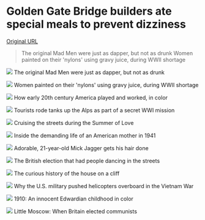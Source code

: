 # Golden Gate Bridge builders ate special meals to prevent dizziness

[Original URL](http://mashable.com/2015/05/21/golden-gate-bridge-construction/)

> The original Mad Men were just as dapper, but not as drunk Women painted on their 'nylons' using gravy juice, during WWII shortage

[![](http://rack.3.mshcdn.com/media/ZgkyMDE1LzA1LzE5L2NmL21hZG1lbi42YTM3MC5qcGcKcAl0aHVtYgk5NTB4NTM0IwplCWpwZw/474c47a4/b95/mad-men.jpg)](http://mashable.com/2015/05/19/original-mad-men/?utm_cid=lf-toc) The original Mad Men were just as dapper, but not as drunk

[![](http://rack.2.mshcdn.com/media/ZgkyMDE1LzA1LzE4LzdhL1NlYW1zODEuYmNiZGYuanBnCnAJdGh1bWIJOTUweDUzNCMKZQlqcGc/976662d0/823/Seams-81.jpg)](http://mashable.com/2015/05/18/nylon-stocking-shortage/?utm_cid=lf-toc) Women painted on their 'nylons' using gravy juice, during WWII shortage

[![](http://rack.0.mshcdn.com/media/ZgkyMDE1LzA1LzE2LzJkL0FtZXJpY2FuQXV0LjI0Nzk1LmpwZwpwCXRodW1iCTk1MHg1MzQjCmUJanBn/f5daf588/219/American-Autochromes-23-thumb.jpg)](http://mashable.com/2015/05/16/america-autochrome-photos/?utm_cid=lf-toc) How early 20th century America played and worked, in color

[![](http://rack.2.mshcdn.com/media/ZgkyMDE1LzA1LzE0LzliL0FscGluZTQxLjMyYzRlLmpwZwpwCXRodW1iCTk1MHg1MzQjCmUJanBn/a0e8a95f/fb8/Alpine-41.jpg)](http://mashable.com/2015/05/14/wwi-tanks-alps/?utm_cid=lf-toc) Tourists rode tanks up the Alps as part of a secret WWI mission

[![](http://rack.2.mshcdn.com/media/ZgkyMDE1LzA1LzE0LzY0L1N1bW1lcjIwdGh1LjBlMWE5LmpwZwpwCXRodW1iCTk1MHg1MzQjCmUJanBn/24b11ef4/d49/Summer-20-thumb.jpg)](http://mashable.com/2015/05/13/haight-ashbury/?utm_cid=lf-toc) Cruising the streets during the Summer of Love

[![](http://rack.3.mshcdn.com/media/ZgkyMDE1LzA1LzEwLzU5L0phbmUxNTEuM2U1YjIuanBnCnAJdGh1bWIJOTUweDUzNCMKZQlqcGc/b55ff509/174/Jane-151.jpg)](http://mashable.com/2015/05/10/housewives-1940s/?utm_cid=lf-toc) Inside the demanding life of an American mother in 1941

[![](http://rack.3.mshcdn.com/media/ZgkyMDE1LzA1LzA4L2IyL0phZ2dlcjJ0aHVtLmExMTJjLmpwZwpwCXRodW1iCTk1MHg1MzQjCmUJanBn/407971bc/569/Jagger-2thumb.jpg)](http://mashable.com/2015/05/08/mick-jagger-hair/?utm_cid=lf-toc) Adorable, 21-year-old Mick Jagger gets his hair done

[![](http://rack.0.mshcdn.com/media/ZgkyMDE1LzA1LzA3LzMyL0VsZWN0aW9uY2VsLjZmOWJhLmpwZwpwCXRodW1iCTk1MHg1MzQjCmUJanBn/b73dacb6/db0/Election-celebrations-1959-91.jpg)](http://mashable.com/2015/05/07/1959-british-election-euphoria/?utm_cid=lf-toc) The British election that had people dancing in the streets

[![](http://rack.1.mshcdn.com/media/ZgkyMDE1LzA1LzA3LzBiL0NsaWZmMTExLjY2NTEyLmpwZwpwCXRodW1iCTk1MHg1MzQjCmUJanBn/4d149b5e/9e9/Cliff-111.jpg)](http://mashable.com/2015/05/07/cliff-house/?utm_cid=lf-toc) The curious history of the house on a cliff

[![](http://rack.2.mshcdn.com/media/ZgkyMDE1LzA1LzA0L2RiL0NvcHRlcjIxLjFjOTc5LmpwZwpwCXRodW1iCTk1MHg1MzQjCmUJanBn/957c254d/add/Copter-21.jpg)](http://mashable.com/2015/05/04/operation-frequent-wind/?utm_cid=lf-toc) Why the U.S. military pushed helicopters overboard in the Vietnam War

[![](http://rack.3.mshcdn.com/media/ZgkyMDE1LzA1LzAyLzI2L0xhaW5nMTUuZGY0NDYuanBnCnAJdGh1bWIJOTUweDUzNCMKZQlqcGc/76a0d53d/455/Laing-15.jpg)](http://mashable.com/2015/05/02/edwardian-color-photography/?utm_cid=lf-toc) 1910: An innocent Edwardian childhood in color

[![](http://rack.2.mshcdn.com/media/ZgkyMDE1LzA1LzAxLzBiL2NvbW11bmlzdHBhLjJiMGYxLmpwZwpwCXRodW1iCTk1MHg1MzQjCmUJanBn/c63088f9/695/communistparty.jpg)](http://mashable.com/2015/05/01/britain-votes-communist/?utm_cid=lf-toc) Little Moscow: When Britain elected communists
